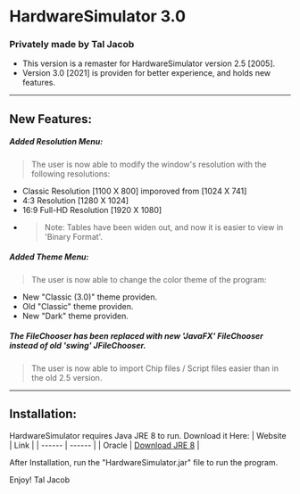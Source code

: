 # HardwareSimulator 3.0
### Privately made by Tal Jacob


- This version is a remaster for HardwareSimulator version 2.5 [2005].
- Version 3.0 [2021] is providen for better experience, and holds new features.

_______
## New Features:

##### Added Resolution Menu:
> The user is now able to modify the window's resolution with the following resolutions:
-  Classic Resolution [1100 X 800] imporoved from [1024 X 741]
-  4:3 Resolution [1280 X 1024]
-  16:9 Full-HD Resolution [1920 X 1080]
- > Note:
    > Tables have been widen out, and now it is easier to view in 'Binary Format'.


##### Added Theme Menu:
> The user is now able to change the color theme of the program:
- New "Classic (3.0)" theme providen.
- Old "Classic" theme providen.
- New "Dark" theme providen.

##### The FileChooser has been replaced with new 'JavaFX' FileChooser instead of old 'swing' JFileChooser.
> The user is now able to import Chip files / Script files easier than in the old 2.5 version.


________
## Installation:

HardwareSimulator requires Java JRE 8 to run.
Download it Here:
| Website | Link |
| ------ | ------ |
| Oracle |  [Download JRE 8](https://www.oracle.com/java/technologies/javase-jre8-downloads.html) |

After Installation, run the "HardwareSimulator.jar" file to run the program.

Enjoy!
Tal Jacob

